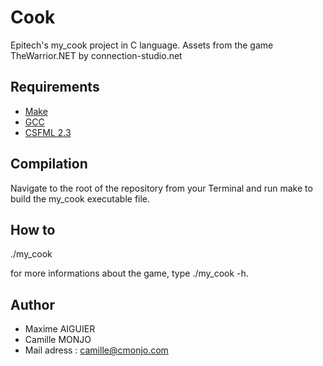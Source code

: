 # Cook


Epitech's my_cook project in C language. 
Assets from the game TheWarrior.NET by connection-studio.net

## Requirements

 * [Make](https://www.gnu.org/software/make//)
 * [GCC](https://gcc.gnu.org/)
 * [CSFML 2.3](https://www.sfml-dev.org/download.php)

## Compilation

Navigate to the root of the repository from your Terminal and run make to build the my_cook executable file.

## How to

./my_cook <money limit>

for more informations about the game, type ./my_cook -h.

## Author

* Maxime AIGUIER
* Camille MONJO
* Mail adress : camille@cmonjo.com
